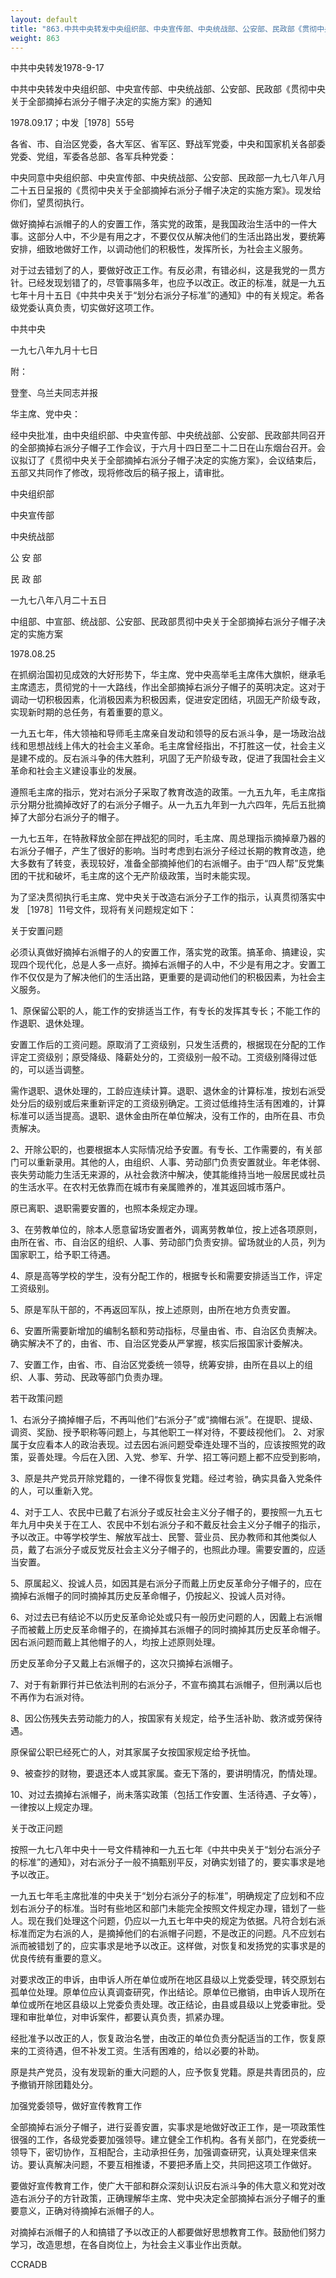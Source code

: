 ```yaml
---
layout: default
title: "863.中共中央转发中央组织部、中央宣传部、中央统战部、公安部、民政部《贯彻中央关于全部摘掉右派分子帽子决定的实施方案》的通知"
weight: 863
---
```


中共中央转发1978-9-17

中共中央转发中央组织部、中央宣传部、中央统战部、公安部、民政部《贯彻中央关于全部摘掉右派分子帽子决定的实施方案》的通知

1978.09.17；中发［1978］55号

各省、市、自治区党委，各大军区、省军区、野战军党委，中央和国家机关各部委党委、党组，军委各总部、各军兵种党委：

中央同意中央组织部、中央宣传部、中央统战部、公安部、民政部一九七八年八月二十五日呈报的《贯彻中央关于全部摘掉右派分子帽子决定的实施方案》。现发给你们，望贯彻执行。

做好摘掉右派帽子的人的安置工作，落实党的政策，是我国政治生活中的一件大事。这部分人中，不少是有用之才，不要仅仅从解决他们的生活出路出发，要统筹安排，细致地做好工作，以调动他们的积极性，发挥所长，为社会主义服务。

对于过去错划了的人，要做好改正工作。有反必肃，有错必纠，这是我党的一贯方针。已经发现划错了的，尽管事隔多年，也应予以改正。改正的标准，就是一九五七年十月十五日《中共中央关于“划分右派分子标准”的通知》中的有关规定。希各级党委认真负责，切实做好这项工作。

中共中央

一九七八年九月十七日

附：

登奎、乌兰夫同志并报

华主席、党中央：

经中央批准，由中央组织部、中央宣传部、中央统战部、公安部、民政部共同召开的全部摘掉右派分子帽子工作会议，于六月十四日至二十二日在山东烟台召开。会议拟订了《贯彻中央关于全部摘掉右派分子帽子决定的实施方案》，会议结束后，五部又共同作了修改，现将修改后的稿子报上，请审批。

中央组织部

中央宣传部

中央统战部

公  安  部

民  政  部

一九七八年八月二十五日

中组部、中宣部、统战部、公安部、民政部贯彻中央关于全部摘掉右派分子帽子决定的实施方案

1978.08.25

在抓纲治国初见成效的大好形势下，华主席、党中央高举毛主席伟大旗帜，继承毛主席遗志，贯彻党的十一大路线，作出全部摘掉右派分子帽子的英明决定。这对于调动一切积极因素，化消极因素为积极因素，促进安定团结，巩固无产阶级专政，实现新时期的总任务，有着重要的意义。

一九五七年，伟大领袖和导师毛主席亲自发动和领导的反右派斗争，是一场政治战线和思想战线上伟大的社会主义革命。毛主席曾经指出，不打胜这一仗，社会主义是建不成的。反右派斗争的伟大胜利，巩固了无产阶级专政，促进了我国社会主义革命和社会主义建设事业的发展。

遵照毛主席的指示，党对右派分子采取了教育改造的政策。一九五九年，毛主席指示分期分批摘掉改好了的右派分子帽子。从一九五九年到一九六四年，先后五批摘掉了大部分右派分子的帽子。

一九七五年，在特赦释放全部在押战犯的同时，毛主席、周总理指示摘掉章乃器的右派分子帽子，产生了很好的影响。当时考虑到右派分子经过长期的教育改造，绝大多数有了转变，表现较好，准备全部摘掉他们的右派帽子。由于“四人帮”反党集团的干扰和破坏，毛主席的这个无产阶级政策，当时未能实现。

为了坚决贯彻执行毛主席、党中央关于改造右派分子工作的指示，认真贯彻落实中发 ［1978］11号文件，现将有关问题规定如下：

关于安置问题

必须认真做好摘掉右派帽子的人的安置工作，落实党的政策。搞革命、搞建设，实现四个现代化，总是人多一点好。摘掉右派帽子的人中，不少是有用之才。安置工作不仅仅是为了解决他们的生活出路，更重要的是调动他们的积极因素，为社会主义服务。

1、原保留公职的人，能工作的安排适当工作，有专长的发挥其专长；不能工作的作退职、退休处理。

安置工作后的工资问题。原取消了工资级别，只发生活费的，根据现在分配的工作评定工资级别；原受降级、降薪处分的，工资级别一般不动。工资级别降得过低的，可以适当调整。

需作退职、退休处理的，工龄应连续计算。退职、退休金的计算标准，按划右派受处分后的级别或后来重新评定的工资级别确定。工资过低维持生活有困难的，计算标准可以适当提高。退职、退休金由所在单位解决，没有工作的，由所在县、市负责解决。

2、开除公职的，也要根据本人实际情况给予安置。有专长、工作需要的，有关部门可以重新录用。其他的人，由组织、人事、劳动部门负责安置就业。年老体弱、丧失劳动能力生活无来源的，从社会救济中解决，使其能维持当地一般居民或社员的生活水平。在农村无依靠而在城市有亲属赡养的，准其返回城市落户。

原已离职、退职需要安置的，也照本条规定办理。

3、在劳教单位的，除本人愿意留场安置者外，调离劳教单位，按上述各项原则，由所在省、市、自治区的组织、人事、劳动部门负责安排。留场就业的人员，列为国家职工，给予职工待遇。

4、原是高等学校的学生，没有分配工作的，根据专长和需要安排适当工作，评定工资级别。

5、原是军队干部的，不再返回军队，按上述原则，由所在地方负责安置。

6、安置所需要新增加的编制名额和劳动指标，尽量由省、市、自治区负责解决。确实解决不了的，由省、市、自治区党委从严掌握，核实后报国家计委解决。

7、安置工作，由省、市、自治区党委统一领导，统筹安排，由所在县以上的组织、人事、劳动、民政等部门负责办理。

若干政策问题

1、右派分子摘掉帽子后，不再叫他们“右派分子”或“摘帽右派”。在提职、提级、调资、奖励、授予职称等问题上，与其他职工一样对待，不要歧视他们。        2、对家属于女应看本人的政治表现。过去因右派问题受牵连处理不当的，应该按照党的政策，妥善处理。今后在入团、入党、参军、升学、招工等问题上都不应受到影响，

3、原是共产党员开除党籍的，一律不得恢复党籍。经过考验，确实具备入党条件的人，可以重新入党。

4、对于工人、农民中已戴了右派分子或反社会主义分子帽子的，要按照一九五七年九月中央关于在工人、农民中不划右派分子和不戴反社会主义分子帽子的指示，予以改正。中等学校学生、解放军战士、民警、营业员、民办教师和其他类似人员，戴了右派分子或反党反社会主义分子帽子的，也照此办理。需要安置的，应适当安置。

5、原属起义、投诚人员，如因其是右派分子而戴上历史反革命分子帽子的，应在摘掉右派帽子的同时摘掉其历史反革命帽子，仍按起义、投诚人员对待。

6、对过去已有结论不以历史反革命论处或只有一般历史问题的人，因戴上右派帽子而被戴上历史反革命帽子的，在摘掉其右派帽子的同时摘掉其历史反革命帽子。因右派问题而戴上其他帽子的人，均按上述原则处理。

历史反革命分子又戴上右派帽子的，这次只摘掉右派帽子。

7、对于有新罪行并已依法判刑的右派分子，不宣布摘其右派帽子，但刑满以后也不再作为右派对待。

8、因公伤残失去劳动能力的人，按国家有关规定，给予生活补助、救济或劳保待遇。

原保留公职已经死亡的人，对其家属子女按国家规定给予抚恤。

9、被查抄的财物，要退还本人或其家属。查无下落的，要讲明情况，酌情处理。

10、对过去摘掉右派帽子，尚未落实政策（包括工作安置、生活待遇、子女等），一律按以上规定办理。

关于改正问题

按照一九七八年中央十一号文件精神和一九五七年《中共中央关于“划分右派分子的标准”的通知》，对右派分子一般不搞甄别平反，对确实划错了的，要实事求是地予以改正。

一九五七年毛主席批准的中央关于“划分右派分子的标准”，明确规定了应划和不应划右派分子的标准。当时有些地区和部门未能完全按照文件规定办理，错划了一些人。现在我们处理这个问题，仍应以一九五七年中央的规定为依据。凡符合划右派标准而定为右派的人，是摘掉他们的右派帽子问题，不是改正的问题。凡不应划右派而被错划了的，应实事求是地予以改正。这样做，对恢复和发扬党的实事求是的优良传统有重要的意义。

对要求改正的申诉，由申诉人所在单位或所在地区县级以上党委受理，转交原划右孤单位处理。原单位应认真调查研究，作出结论。原单位已撤销，由申诉人现所在单位或所在地区县级以上党委负责处理。改正结论，由县或县级以上党委审批。受理和审批单位，对申诉案件，都要认真负责，抓紧办理。

经批准予以改正的人，恢复政治名誉，由改正的单位负责分配适当的工作，恢复原来的工资待遇，但不补发工资。生活有困难的，给以必要的补助。

原是共产党员，没有发现新的重大问题的人，应予恢复党籍。原是共青团员的，应予撤销开除团籍处分。

加强党委领导，做好宣传教育工作

全部摘掉右派分子帽子，进行妥善安置，实事求是地做好改正工作，是一项政策性很强的工作，各级党委要加强领导。建立健全工作机构。各有关部门，在党委统一领导下，密切协作，互相配合，主动承担任务，加强调查研究，认真处理来信来访。要认真解决问题，不要互相推诿，不要把矛盾上交，共同把这项工作做好。

要做好宣传教育工作，使广大干部和群众深刻认识反右派斗争的伟大意义和党对改造右派分子的方针政策，正确理解华主席、党中央决定全部摘掉右派分子帽子的重要意义，正确对待摘掉右派帽子的人。

对摘掉右派帽子的人和搞错了予以改正的人都要做好思想教育工作。鼓励他们努力学习，改造思想，在各自岗位上，为社会主义事业作出贡献。

CCRADB


